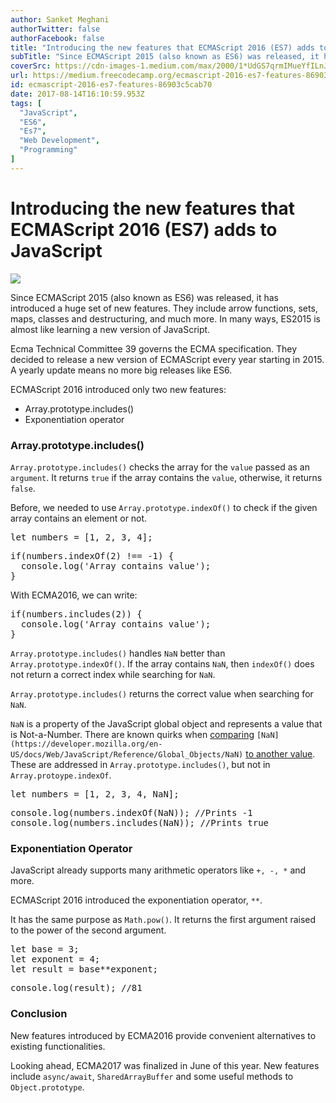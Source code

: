 ```yaml
---
author: Sanket Meghani
authorTwitter: false
authorFacebook: false
title: "Introducing the new features that ECMAScript 2016 (ES7) adds to JavaScript"
subTitle: "Since ECMAScript 2015 (also known as ES6) was released, it has introduced a huge set of new features. They include arrow functions, sets,..."
coverSrc: https://cdn-images-1.medium.com/max/2000/1*UdGS7qrmIMueYfILnJJ6QA.png
url: https://medium.freecodecamp.org/ecmascript-2016-es7-features-86903c5cab70
id: ecmascript-2016-es7-features-86903c5cab70
date: 2017-08-14T16:10:59.953Z
tags: [
  "JavaScript",
  "ES6",
  "Es7",
  "Web Development",
  "Programming"
]
---
```

# Introducing the new features that ECMAScript 2016 (ES7) adds to JavaScript







![](https://cdn-images-1.medium.com/max/2000/1*UdGS7qrmIMueYfILnJJ6QA.png)







Since ECMAScript 2015 (also known as ES6) was released, it has introduced a huge set of new features. They include arrow functions, sets, maps, classes and destructuring, and much more. In many ways, ES2015 is almost like learning a new version of JavaScript.

Ecma Technical Committee 39 governs the ECMA specification. They decided to release a new version of ECMAScript every year starting in 2015\. A yearly update means no more big releases like ES6.

ECMAScript 2016 introduced only two new features:

*   Array.prototype.includes()
*   Exponentiation operator

### Array.prototype.includes()

`Array.prototype.includes()` checks the array for the `value` passed as an `argument`. It returns `true` if the array contains the `value`, otherwise, it returns `false`.

Before, we needed to use `Array.prototype.indexOf()` to check if the given array contains an element or not.

<pre name="ef7f" id="ef7f" class="graf graf--pre graf-after--p">let numbers = [1, 2, 3, 4];</pre>

<pre name="8025" id="8025" class="graf graf--pre graf-after--pre">if(numbers.indexOf(2) !== -1) {  
  console.log('Array contains value');  
}</pre>

With ECMA2016, we can write:

<pre name="e829" id="e829" class="graf graf--pre graf-after--p">if(numbers.includes(2)) {  
  console.log('Array contains value');  
}</pre>

`Array.prototype.includes()` handles `NaN` better than `Array.prototype.indexOf()`. If the array contains `NaN`, then `indexOf()` does not return a correct index while searching for `NaN`.

`Array.prototype.includes()` returns the correct value when searching for `NaN`.

`NaN` is a property of the JavaScript global object and represents a value that is Not-a-Number. There are known quirks when [comparing](https://developer.mozilla.org/en-US/docs/Web/JavaScript/Reference/Global_Objects/NaN) `[NaN](https://developer.mozilla.org/en-US/docs/Web/JavaScript/Reference/Global_Objects/NaN)` [to another value](https://developer.mozilla.org/en-US/docs/Web/JavaScript/Reference/Global_Objects/NaN). These are addressed in `Array.prototype.includes()`, but not in `Array.protoype.indexOf`.

<pre name="4012" id="4012" class="graf graf--pre graf-after--p">let numbers = [1, 2, 3, 4, NaN];</pre>

<pre name="f934" id="f934" class="graf graf--pre graf-after--pre">console.log(numbers.indexOf(NaN)); //Prints -1  
console.log(numbers.includes(NaN)); //Prints true</pre>

### Exponentiation Operator

JavaScript already supports many arithmetic operators like `+, -, *` and more.

ECMAScript 2016 introduced the exponentiation operator, `**`.

It has the same purpose as `Math.pow()`. It returns the first argument raised to the power of the second argument.

<pre name="aa5e" id="aa5e" class="graf graf--pre graf-after--p">let base = 3;  
let exponent = 4;  
let result = base**exponent;</pre>

<pre name="475e" id="475e" class="graf graf--pre graf-after--pre">console.log(result); //81</pre>

### Conclusion

New features introduced by ECMA2016 provide convenient alternatives to existing functionalities.

Looking ahead, ECMA2017 was finalized in June of this year. New features include `async/await`, `SharedArrayBuffer` and some useful methods to `Object.prototype`.








